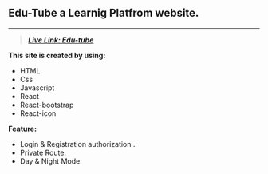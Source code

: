## **Edu-Tube a Learnig Platfrom website.**
---

> ***[Live Link: Edu-tube](https://edu-tube-assignment-10.web.app/)***

**This site is created by using:**

- HTML 
- Css
- Javascript
- React
- React-bootstrap
- React-icon

**Feature:**

- Login & Registration authorization .
- Private Route.
- Day & Night Mode.